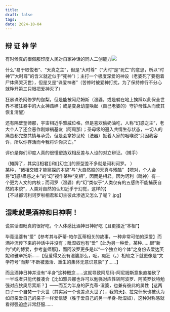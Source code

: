 ```yaml
---
title: 
draft: false
tags: 
date: 2024-10-04
---
```

## 辩 证 神 学

有时候真的很佩服印度人民对自家神话的同人二创能力![](http://qzonestyle.gtimg.cn/qzone/em/e400906.gif)  

什么“易于取悦者”、“天真之主”，但是“大时尊”（“大时”是“死亡”的意思，所以“时神”/“大时尊”的含义就近似于“死神”）；主打一个极度深爱的神设（老婆死了要抱着尸体痛哭灭世），但是又是“诛爱神者”（苦修时被爱神打扰，为了保持修行不分心就睁开第三只眼把爱神灭了）  

狂暴诛杀阿修罗的伽梨，但是能被阿尼姆斯（湿婆，或是躺在地上挨踩以此保全世界不被狂暴中的大女神踏碎；或是变身幼童唤起（自己老婆的）守护母性从而使其恢复清醒）  

还有隔壁奎师那，宇宙相近乎雅威位格，但是喜欢偷奶油吃，人称“幻惑之主”，老大个人了还会恶作剧嫁祸基友（阿周那）；圣母级的遍入共情生存状态，一切人的痛苦都完整共情与承受，但是会拿妙见轮（法器）抵着人家的咽喉说“只因我容许，所以你存活而今我将许你灭亡。”  

评价是你们印度人真的很懂塑造双相反差与人设的对立辩证。（摊手）

（摊牌了，其实[[相君]]和[[幻主]]的原型差不多就是诃利诃罗。 ）  
某种，“诸相交错才能窥探的本貌”与“大自然般的天真与残酷” 【嗯对，个人会将“幻惑/蛊惑之主”的“幻”视作某种“变相”，因而是相君。因为诃利（毗神）有一个更为人文的内核；而诃罗（湿婆）的“幻”类似于“人类仅有的五感终不能捕获自然的本貌”，人类对自然的认知近乎于幻觉，这样的】   
【不过都诃利诃罗啦相君和幻主彼此渗透又怎么了呢？.jpg】

## 湿毗就是酒神和日神啊！

说实话湿毗真的很好吃，个人体感比酒神日神好吃【且更接近“本相”】  

毕竟湿婆有“爱”【参考其与萨蒂-帕尔瓦蒂相关的故事，一种非常可怕的深爱】而酒神流传下来的神话中并没有；毗湿奴也有“爱”【此为另一种爱，某种……很“新约”式的博爱，参考奎师那】，而阿波罗更多是以“一个独立的个体”之身份去爱达芙妮和雅辛托斯……【但爱得又没有湿婆那么，呃，痴狂（。）相较之下就更像是“文学符号”而非“不断被激活、重生的集体无意识意象”了……】

而且酒神日神并没有“半身”这种概念……这就导致阿尼玛-阿尼姆斯意象直接砍了一半或者只能代餐凑合【比如雅典娜也许可以勉强对应性转阿波罗、阿芙罗狄特勉强对应狄奥尼索斯？】——而互为半身的萨克蒂-湿婆，也兼有彼此的属性【这两口子一个自焚一个灭世（其实另一个也差点灭世了），我的天】、拉克什米也被认为如母亲爱自己的亲子一样爱信徒（胜于爱自己的另一半身-毗湿奴），这种对称感就看得强迫症非常舒服……